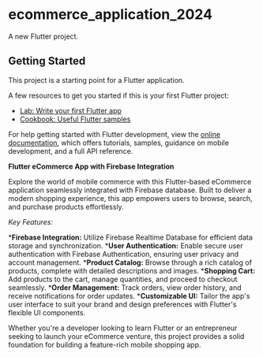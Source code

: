 # ecommerce_application_2024

A new Flutter project.

## Getting Started

This project is a starting point for a Flutter application.

A few resources to get you started if this is your first Flutter project:

- [Lab: Write your first Flutter app](https://docs.flutter.dev/get-started/codelab)
- [Cookbook: Useful Flutter samples](https://docs.flutter.dev/cookbook)

For help getting started with Flutter development, view the
[online documentation](https://docs.flutter.dev/), which offers tutorials,
samples, guidance on mobile development, and a full API reference.

**Flutter eCommerce App with Firebase Integration**

Explore the world of mobile commerce with this Flutter-based eCommerce application seamlessly integrated with Firebase database. Built to deliver a modern shopping experience, this app empowers users to browse, search, and purchase products effortlessly.

_Key Features:_

***Firebase Integration:** Utilize Firebase Realtime Database for efficient data storage and synchronization.
***User Authentication:** Enable secure user authentication with Firebase Authentication, ensuring user privacy and account management.
***Product Catalog:** Browse through a rich catalog of products, complete with detailed descriptions and images.
***Shopping Cart:** Add products to the cart, manage quantities, and proceed to checkout seamlessly.
***Order Management:** Track orders, view order history, and receive notifications for order updates.
***Customizable UI:** Tailor the app's user interface to suit your brand and design preferences with Flutter's flexible UI components.

Whether you're a developer looking to learn Flutter or an entrepreneur seeking to launch your eCommerce venture, this project provides a solid foundation for building a feature-rich mobile shopping app.
